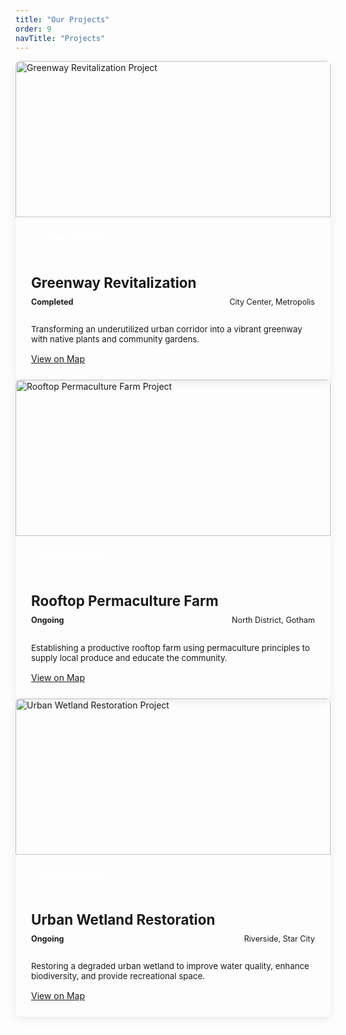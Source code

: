 ```yaml
---
title: "Our Projects"
order: 9
navTitle: "Projects"
---
```

<div class="grid-3">
    <div class="project-item">
        <img src="https://placehold.co/400x250/9BB899/FFFFFF?text=Greenway+Revitalization" alt="Greenway Revitalization Project">
        <div class="project-content">
            <span class="placeholder-tag">Example Project</span>
            <h3>Greenway Revitalization</h3>
            <div class="status-location">
                <span>Completed</span>
                <span>City Center, Metropolis</span>
            </div>
            <p>Transforming an underutilized urban corridor into a vibrant greenway with native plants and community gardens.</p>
            <a href="#" class="btn btn-outline">View on Map</a>
        </div>
    </div>
    <div class="project-item">
        <img src="https://placehold.co/400x250/C1D8C1/FFFFFF?text=Rooftop+Farm" alt="Rooftop Permaculture Farm Project">
        <div class="project-content">
            <span class="placeholder-tag">Example Project</span>
            <h3>Rooftop Permaculture Farm</h3>
            <div class="status-location">
                <span>Ongoing</span>
                <span>North District, Gotham</span>
            </div>
            <p>Establishing a productive rooftop farm using permaculture principles to supply local produce and educate the community.</p>
            <a href="#" class="btn btn-outline">View on Map</a>
        </div>
    </div>
    <div class="project-item">
        <img src="https://placehold.co/400x250/7A9E88/FFFFFF?text=Wetland+Restoration" alt="Urban Wetland Restoration Project">
        <div class="project-content">
            <span class="placeholder-tag">Example Project</span>
            <h3>Urban Wetland Restoration</h3>
            <div class="status-location">
                <span>Ongoing</span>
                <span>Riverside, Star City</span>
            </div>
            <p>Restoring a degraded urban wetland to improve water quality, enhance biodiversity, and provide recreational space.</p>
            <a href="#" class="btn btn-outline">View on Map</a>
        </div>
    </div>
</div>

<style>
    /* Styles specific to projects.md */
    .project-item {
        background-color: var(--light-bg);
        border-radius: 8px;
        box-shadow: 0 4px 15px rgba(0,0,0,0.08);
        border: 1px solid var(--border-color);
        overflow: hidden;
        text-align: left;
        display: flex;
        flex-direction: column;
    }

    .project-item img {
        width: 100%;
        height: 250px;
        object-fit: cover;
        display: block;
    }

    .project-content {
        padding: 25px;
        flex-grow: 1; /* Allows content to expand and push button to bottom */
        display: flex;
        flex-direction: column;
    }

    .project-content h3 {
        font-size: 1.6em;
        color: var(--heading-color);
        margin-bottom: 10px;
    }

    .project-content p {
        font-size: 0.95em;
        color: var(--text-color);
        margin-bottom: 15px;
    }

    .project-content .status-location {
        display: flex;
        justify-content: space-between;
        align-items: center;
        margin-bottom: 15px;
        font-size: 0.9em;
        color: var(--text-color);
    }

    .project-content .status-location span:first-child {
        font-weight: bold;
        color: var(--primary-accent);
    }

    .project-content .btn {
        display: block;
        width: calc(100% - 0px); /* Adjust for potential padding/margin on grid item */
        margin-top: auto; /* Push button to bottom */
    }

    .placeholder-tag {
        background-color: var(--placeholder-orange);
        color: #fff;
        padding: 4px 10px;
        border-radius: 5px;
        font-size: 0.8em;
        font-weight: bold;
        text-transform: uppercase;
        display: inline-block;
        margin-bottom: 12px;
    }
</style>